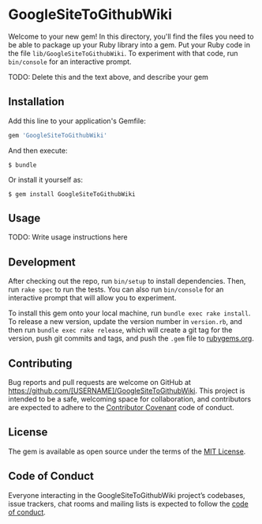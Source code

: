 # GoogleSiteToGithubWiki

Welcome to your new gem! In this directory, you'll find the files you need to be able to package up your Ruby library into a gem. Put your Ruby code in the file `lib/GoogleSiteToGithubWiki`. To experiment with that code, run `bin/console` for an interactive prompt.

TODO: Delete this and the text above, and describe your gem

## Installation

Add this line to your application's Gemfile:

```ruby
gem 'GoogleSiteToGithubWiki'
```

And then execute:

    $ bundle

Or install it yourself as:

    $ gem install GoogleSiteToGithubWiki

## Usage

TODO: Write usage instructions here

## Development

After checking out the repo, run `bin/setup` to install dependencies. Then, run `rake spec` to run the tests. You can also run `bin/console` for an interactive prompt that will allow you to experiment.

To install this gem onto your local machine, run `bundle exec rake install`. To release a new version, update the version number in `version.rb`, and then run `bundle exec rake release`, which will create a git tag for the version, push git commits and tags, and push the `.gem` file to [rubygems.org](https://rubygems.org).

## Contributing

Bug reports and pull requests are welcome on GitHub at https://github.com/[USERNAME]/GoogleSiteToGithubWiki. This project is intended to be a safe, welcoming space for collaboration, and contributors are expected to adhere to the [Contributor Covenant](http://contributor-covenant.org) code of conduct.

## License

The gem is available as open source under the terms of the [MIT License](https://opensource.org/licenses/MIT).

## Code of Conduct

Everyone interacting in the GoogleSiteToGithubWiki project’s codebases, issue trackers, chat rooms and mailing lists is expected to follow the [code of conduct](https://github.com/[USERNAME]/GoogleSiteToGithubWiki/blob/master/CODE_OF_CONDUCT.md).

